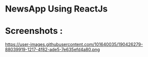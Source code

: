 # NewsApp Using ReactJs

# Screenshots : 
https://user-images.githubusercontent.com/101640035/190426279-88039919-1217-4f82-ade5-7e635efd4a80.png

